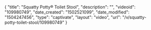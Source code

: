 {
    "title": "Squatty Potty&reg; Toilet Stool",
    "description": "",
    "videoid": "109980749",
    "date_created": "1502521099",
    "date_modified": "1504247456",
    "type": "captivate",
    "layout": "video",
    "url": "\/v\/squatty-potty-toilet-stool\/109980749"
}